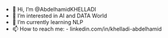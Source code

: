 - 👋 Hi, I’m @AbdelhamidKHELLADI
- 👀 I’m interested in AI and DATA World
- 🌱 I’m currently learning NLP
- 📫 How to reach me: - linkedin.com/in/khelladi-abdelhamid
                       
  

<!---
AbdelhamidKHELLADI/AbdelhamidKHELLADI is a ✨ special ✨ repository because its `README.md` (this file) appears on your GitHub profile.
You can click the Preview link to take a look at your changes.
--->

